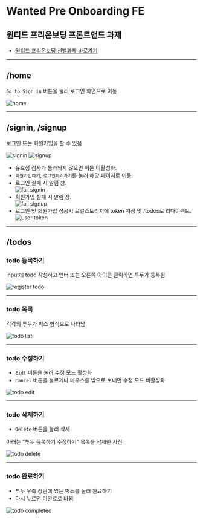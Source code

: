 # Wanted Pre Onboarding FE

## 원티드 프리온보딩 프론트앤드 과제

- [원티드 프리온보딩 선밸과제 바로가기](https://github.com/walking-sunset/selection-task)

---

## /home

`Go to Sign in` 버튼을 눌러 로그인 화면으로 이동

![home](/img/home.png)

---

## /signin, /signup

로그인 또는 회원가입을 할 수 있음

![signin](/img/signin.png)
![signup](/img/signup.png)

- 유효성 검사가 통과되지 않으면 버튼 비활성화.
- `회원가입하기`, `로그인하러가기`를 눌러 해당 페이지로 이동.
- 로그인 실패 시 알림 창.  
  ![fail signin](/img//signin2.png)
- 회원가입 실패 시 알림 창.  
  ![fail signup](/img/signup2.png)
- 로그인 및 회원가입 성공시 로컬스토리지에 token 저장 및 /todos로 리다이렉트.  
  ![user token](/img/usertoken.png)

---

## /todos

### todo 등록하기

input에 todo 작성하고 앤터 또는 오른쪽 아이콘 클릭하면 투두가 등록됨

![register todo](/img/registertodo.png)

---

### todo 목록

각각의 투두가 박스 형식으로 나타남

![todo list](/img/todolist.png)

---

### todo 수정하기

- `Eidt` 버튼을 눌러 수정 모드 활성화
- `Cancel` 버튼을 눌르거나 마우스를 밖으로 보내면 수정 모드 비활성화

![todo edit](/img/todoEdit.png)

---

### todo 삭제하기

- `Delete` 버튼을 눌러 삭제

아래는 "투두 등록하기 수정하기" 목록을 삭제한 사진

![todo delete](/img/deleteTodo.png)

---

### todo 완료하기

- 투두 우측 상단에 있는 박스를 눌러 완료하기
- 다시 누르면 미완료로 바뀜

![todo completed](/img/todocom.png)
